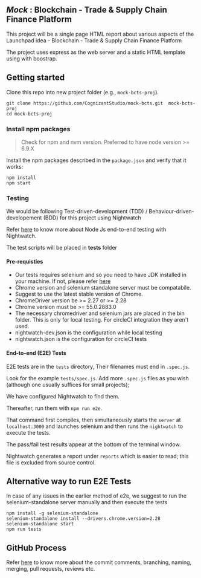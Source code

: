 ## _Mock_ : Blockchain - Trade & Supply Chain Finance Platform

This project will be a single page HTML report about various aspects of the Launchpad idea - Blockchain - Trade & Supply Chain Finance Platform

The project uses express as the web server and a static HTML template using with boostrap.

## Getting started

Clone this repo into new project folder (e.g., `mock-bcts-proj`).
```shell
git clone https://github.com/CognizantStudio/mock-bcts.git  mock-bcts-proj
cd mock-bcts-proj
```
### Install npm packages

> Check for npm and nvm version. Preferred to have node version >= 6.9.X

Install the npm packages described in the `package.json` and verify that it works:

```shell
npm install
npm start
```

### Testing

We would be following Test-driven-development (TDD) / Behaviour-driven-developement (BDD) for this project using Nightwatch

Refer [here](https://blog.risingstack.com/end-to-end-testing-with-nightwatch-js-node-js-at-scale/) to know more about Node Js end-to-end testing with Nightwatch.

The test scripts will be placed in __tests__ folder

#### Pre-requisties

* Our tests requires selenium and so you need to have JDK installed in your machine. If not, please
refer [here](http://www.seleniumframework.com/cucumber-jvm-3/install-java-jdk/) 
* Chrome version and selenium standalone server must be compatabile.
* Suggest to use the latest stable version of Chrome.
* ChromeDriver version be >= 2.27 or >= 2.28
* Chrome version must be >= 55.0.2883.0
* The necessary chromedriver and selenium jars are placed in the bin folder. This is only for local testing. For circleCI integration they aren't used.
* nightwatch-dev.json is the configuration while  local testing
* nightwatch.json is the configuration for circleCI tests


#### End-to-end (E2E) Tests

E2E tests are in the `tests` directory, Their filenames must end in `.spec.js`.

Look for the example `tests/spec.js`. Add more `.spec.js` files as you wish (although one usually suffices for small projects);

We have configured Nightwatch to find them.

Thereafter, run them with `npm run e2e`.

That command first compiles, then simultaneously starts the `server` at `localhost:3000`
and launches selenium and then runs the `nightwatch` to execute the tests.  

The pass/fail test results appear at the bottom of the terminal window.

Nightwatch generates a report under `reports` which is easier to read; this file is excluded from source control.

## Alternative way to run E2E Tests

In case of any issues in the earlier method of e2e, we suggest to run the selenium-standalone server manually and
then execute the tests

```shell
npm install -g selenium-standalone
selenium-standalone install --drivers.chrome.version=2.28
selenium-standalone start
npm run tests
```


## GitHub Process

Refer [here](https://github.com/CognizantStudio/mock-bcts/blob/add-contributing-guides/.github/CONTRIBUTING.md) to know more about the  commit comments, branching, naming, merging, pull requests, reviews etc.
